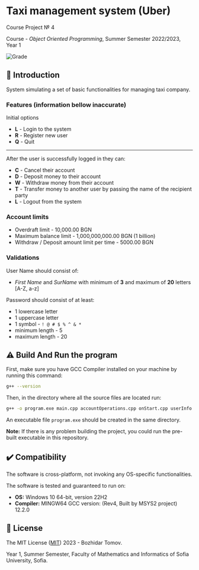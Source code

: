 # Taxi management system (Uber)

Course Project № 4

Course - *Object Oriented Programming*, Summer Semester 2022/2023, Year 1

![Grade](https://img.shields.io/badge/Grade-not%20graded%20yet-blue.svg)

## 📘 Introduction

System simulating a set of basic functionalities for managing taxi company.

### Features (information bellow inaccurate)

Initial options

* **L** -  Login to the system
* **R** -  Register new user
* **Q** -  Quit

- - -
After the user is successfully logged in they can:

* **C** -  Cancel their account
* **D** -  Deposit money to their account
* **W** -  Withdraw money from their account
* **T** -  Transfer money to another user by passing the name of the recipient party
* **L** -  Logout from the system

### Account limits

* Overdraft limit - 10,000.00 BGN
* Maximum balance limit - 1,000,000,000.00 BGN (1 billion)
* Withdraw / Deposit amount limit per time - 5000.00 BGN

### Validations

User Name should consist of:

* *First Name* and *SurName* with minimum of **3** and maximum of **20** letters [A-Z, a-z]

Password should consist of at least:

* 1 lowercase letter
* 1 uppercase letter
* 1 symbol - `! @ # $ % ^ & *`
* minimum length - 5
* maximum length - 20

## ⚠️ Build And Run the program

First, make sure you have GCC Compiler installed on your machine by running this command:

```bash
g++ --version
```

Then, in the directory where all the source files are located run:

```bash
g++ -o program.exe main.cpp accountOperations.cpp onStart.cpp userInfo.cpp utils.cpp
```

An executable file `program.exe` should be created in the same directory.

**Note:** If there is any problem building the project, you could run the pre-built executable in this repository.

## ✔️ Compatibility

The software is cross-platform, not invoking any OS-specific functionalities.

The software is tested and guaranteed to run on:

* **OS:** Windows 10 64-bit, version 22H2
* **Compiler:** MINGW64 GCC version: (Rev4, Built by MSYS2 project) 12.2.0

## 📝 License

The MIT License ([MIT](https://choosealicense.com/licenses/mit/)) 2023 - Bozhidar Tomov.

Year 1, Summer Semester, Faculty of Mathematics and Informatics of Sofia University, Sofia.
